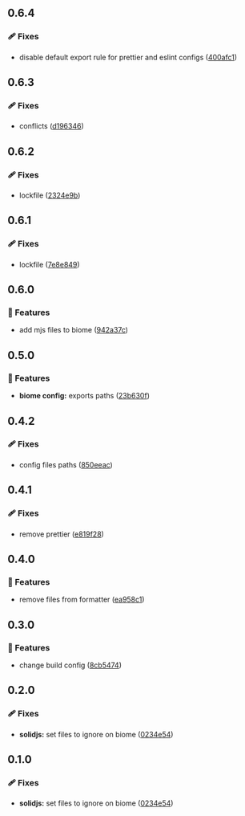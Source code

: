 ## 0.6.4

### 🩹 Fixes

- disable default export rule for prettier and eslint configs ([400afc1](https://github.com/tutods/lib/commit/400afc1))

## 0.6.3

### 🩹 Fixes

- conflicts ([d196346](https://github.com/tutods/lib/commit/d196346))

## 0.6.2

### 🩹 Fixes

- lockfile ([2324e9b](https://github.com/tutods/lib/commit/2324e9b))

## 0.6.1

### 🩹 Fixes

- lockfile ([7e8e849](https://github.com/tutods/lib/commit/7e8e849))

## 0.6.0

### 🚀 Features

- add mjs files to biome ([942a37c](https://github.com/tutods/lib/commit/942a37c))

## 0.5.0

### 🚀 Features

- **biome config:** exports paths ([23b630f](https://github.com/tutods/lib/commit/23b630f))

## 0.4.2

### 🩹 Fixes

- config files paths ([850eeac](https://github.com/tutods/lib/commit/850eeac))

## 0.4.1

### 🩹 Fixes

- remove prettier ([e819f28](https://github.com/tutods/lib/commit/e819f28))

## 0.4.0

### 🚀 Features

- remove files from formatter ([ea958c1](https://github.com/tutods/lib/commit/ea958c1))

## 0.3.0

### 🚀 Features

- change build config ([8cb5474](https://github.com/tutods/lib/commit/8cb5474))

## 0.2.0

### 🩹 Fixes

- **solidjs:** set files to ignore on biome ([0234e54](https://github.com/tutods/lib/commit/0234e54))

## 0.1.0

### 🩹 Fixes

- **solidjs:** set files to ignore on biome ([0234e54](https://github.com/tutods/lib/commit/0234e54))